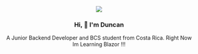 <p align="center">
<img src="https://media4.giphy.com/media/v1.Y2lkPTc5MGI3NjExOTQ5bXRpcmVmNDR3Nno1dXJuZWNjdXQ4OXA1MXc1ajltNzB5djM0eiZlcD12MV9pbnRlcm5hbF9naWZfYnlfaWQmY3Q9Zw/Qn74oPyaKYBpVWdA7t/giphy.gif">
  
</p>


**<h3 align="center">Hi, 👋 I'm Duncan</h3>**
<p align="center">A Junior Backend Developer and BCS student from Costa Rica. Right Now Im Learning Blazor !!!</p>
<h1></h1>
